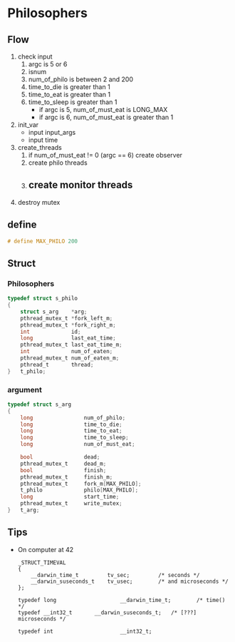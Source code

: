 # Philosophers

## Flow
1. check input
	1. argc is 5 or 6
	1. isnum
	1. num_of_philo is between 2 and 200
	1. time_to_die is greater than 1
	1. time_to_eat is greater than 1
	1. time_to_sleep is greater than 1
		- if argc is 5, num_of_must_eat is LONG_MAX
		- if argc is 6, num_of_must_eat is greater than 1
1. init_var
	- input input_args
	- input time
1. create_threads
	1. if num_of_must_eat != 0 (argc == 6) create observer
	1. create philo threads
	1. create monitor threads
		- 
1. destroy mutex


## define
```c
# define MAX_PHILO 200
```

## Struct
###  Philosophers
```c
typedef struct s_philo
{
	struct s_arg	*arg;
	pthread_mutex_t	*fork_left_m;
	pthread_mutex_t	*fork_right_m;
	int				id;
	long			last_eat_time;
	pthread_mutex_t	last_eat_time_m;
	int				num_of_eaten;
	pthread_mutex_t	num_of_eaten_m;
	pthread_t		thread;
}	t_philo;
```

### argument
```c
typedef struct s_arg
{
	long				num_of_philo;
	long				time_to_die;
	long				time_to_eat;
	long				time_to_sleep;
	long				num_of_must_eat;

	bool				dead;
	pthread_mutex_t		dead_m;
	bool				finish;
	pthread_mutex_t		finish_m;
	pthread_mutex_t		fork_m[MAX_PHILO];
	t_philo				philo[MAX_PHILO];
	long				start_time;
	pthread_mutex_t		write_mutex;
}	t_arg;
```

## Tips
- On computer at 42
	```
	_STRUCT_TIMEVAL
	{
		__darwin_time_t         tv_sec;         /* seconds */
		__darwin_suseconds_t    tv_usec;        /* and microseconds */
	};

	typedef long                    __darwin_time_t;        /* time() */
	typedef __int32_t       __darwin_suseconds_t;   /* [???] microseconds */

	typedef int                     __int32_t;
	```	
